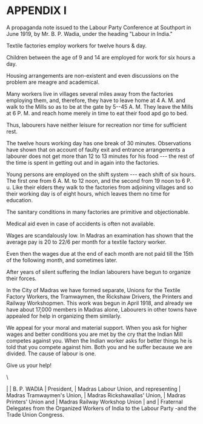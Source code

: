 # APPENDIX I

A propaganda note issued to the Labour Party Conference
at Southport in June 1919, by Mr. B. P.
Wadia, under the heading "Labour in India."

Textile factories employ workers for twelve hours
& day.

Children between the age of 9 and 14 are employed
for work for six hours a day.

Housing arrangements are non-existent and even
discussions on the problem are meagre and academical.

Many workers live in villages several miles away
from the factories employing them, and, therefore, they
have to leave home at 4 A. M. and walk to the Mills so as
to be at the gate by 5--45 A. M. They leave the Mills at
6 P. M. and reach home merely in time to eat their food
apd go to bed.

Thus, labourers have neither leisure for recreation
nor time for sufficient rest.

The twelve hours working day has one break of 30
minutes. Observations have shown that on account of
faulty exit and entrance arrangements a labourer does
not get more than 12 to 13 minutes for his food --- the rest
of the time is spent in getting out and in again into
the factories.

Young persons are employed on the shift system
--- each shift of six hours. The first one from 6 A. M. to 12
noon, and the second from 19 noon to 6 P. u. Like
their elders they walk to the factories from adjoining
villages and so their working day is of eight hours,
which leaves them no time for education.

The sanitary conditions in many factories are
primitive and objectionable.

Medical aid even in case of accidents is often not
available.

Wages are scandalously low. In Madras an examination
has shown that the average pay is 20 to 22/6
per month for a textile factory worker.

Even then the wages due at the end of each month
are not paid till the 15th of the following month, and
sometimes later.

After years of silent suffering the Indian labourers
have begun to organize their forces.

In the City of Madras we have formed separate,
Unions for the Textile Factory Workers, the Tramwaymen,
the Rickshaw Drivers, the Printers and Railway
Workshopmen. This work was begun in April 1918,
and already we have about 17,000 members in Madras
alone, Labourers in other towns have appealed for
help in organizing them similarly.

We appeal for your moral and material support.
When you ask for higher wages and better conditions
you are met by the cry that the Indian Mill competes
against you. When the Indian worker asks for better
things he is told that you compete against him. Both
you and he suffer because we are divided. The cause of
labour is one.

Give us your help!

\ 

| 
| B. P. WADIA
| President,
| Madras Labour Union, and representing
| Madras Tramwaymen's Union,
| Madras Rickshawallas' Union,
| Madras Printers' Union and
| Madras Railway Workshop Union
| and
| Fraternal Delegates from the Organized Workers of India to the Labour Party -and the Trade Union Congress.
